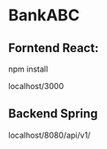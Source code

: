 # BankABC
## Forntend React:
<p>npm install<p>	
localhost/3000

## Backend Spring
localhost/8080/api/v1/


